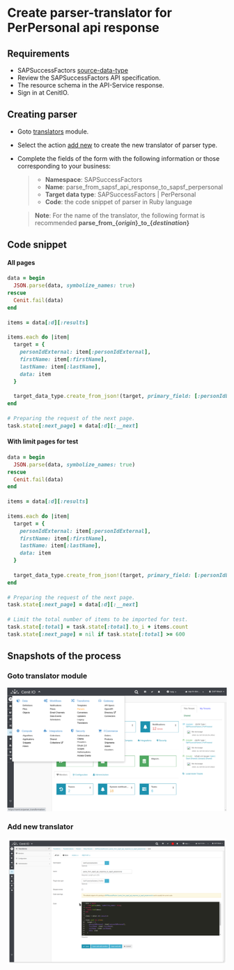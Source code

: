 # Create parser-translator for PerPersonal api response

## Requirements

* SAPSuccessFactors [source-data-type](../data-types/SAPSuccessFactors-PerPersonal.md)
* Review the SAPSuccessFactors API specification.[<i class="fa fa-external-link" aria-hidden="true"></i>](https://help.sap.com/viewer/d599f15995d348a1b45ba5603e2aba9b/2111/en-US/5c8bca0af1654b05a83193b2922dcee2.html)
* The resource schema in the API-Service response.
* Sign in at CenitIO.[<i class="fa fa-external-link" aria-hidden="true"></i>](https://cenit.io/users/sign_in)

## Creating parser

* Goto [translators](https://cenit.io/parser_transformation) module.
* Select the action [add new](https://cenit.io/parser_transformation/new) to create the new translator of parser type.
* Complete the fields of the form with the following information or those corresponding to your business:

    >- **Namespace**: SAPSuccessFactors
    >- **Name**: parse_from_sapsf_api_response_to_sapsf_perpersonal
    >- **Target data type**: SAPSuccessFactors | PerPersonal
    >- **Code**: the code snippet of parser in Ruby language

    > **Note**: For the name of the translator, the following format is recommended **parse_from\_\{*origin*\}\_to\_\{*destination*\}**

## Code snippet

<!-- tabs:start -->

#### **All pages**

```ruby
data = begin 
  JSON.parse(data, symbolize_names: true)
rescue
  Cenit.fail(data)
end

items = data[:d][:results]

items.each do |item|
  target = {
    personIdExternal: item[:personIdExternal],
    firstName: item[:firstName],
    lastName: item[:lastName],
    data: item
  }

  target_data_type.create_from_json!(target, primary_field: [:personIdExternal])
end

# Preparing the request of the next page.
task.state[:next_page] = data[:d][:__next]
```

#### **With limit pages for test**

```ruby
data = begin 
  JSON.parse(data, symbolize_names: true)
rescue
  Cenit.fail(data)
end

items = data[:d][:results]

items.each do |item|
  target = {
    personIdExternal: item[:personIdExternal],
    firstName: item[:firstName],
    lastName: item[:lastName],
    data: item
  }

  target_data_type.create_from_json!(target, primary_field: [:personIdExternal])
end

# Preparing the request of the next page.
task.state[:next_page] = data[:d][:__next]

# Limit the total number of items to be imported for test.
task.state[:total] = task.state[:total].to_i + items.count 
task.state[:next_page] = nil if task.state[:total] >= 600
```

<!-- tabs:end -->

## Snapshots of the process

### Goto translator module

   ![](../assets/snapshots/sap-sf-trans/snapshots-001.png)
    
### Add new translator

   ![](../assets/snapshots/sap-sf-trans/snapshots-002.png)
   
